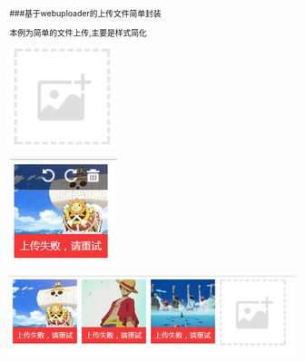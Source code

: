 
###基于webuploader的上传文件简单封装


本例为简单的文件上传,主要是样式简化


![Alt address](img1.png "图片上传")

![Alt search](img2.png "图片上传")

![Alt search](img3.png "图片上传")
